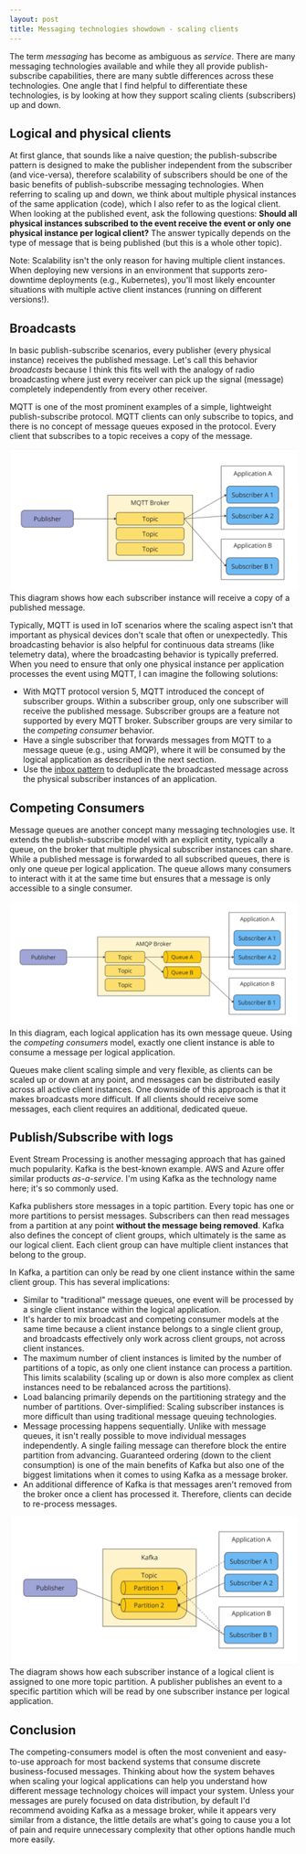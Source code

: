 ```yaml
---
layout: post
title: Messaging technologies showdown - scaling clients
---
```


The term *messaging* has become as ambiguous as *service*. There are many messaging technologies available and while they all provide publish-subscribe capabilities, there are many subtle differences across these technologies. One angle that I find helpful to differentiate these technologies, is by looking at how they support scaling clients (subscribers) up and down.

## Logical and physical clients

At first glance, that sounds like a naive question; the publish-subscribe pattern is designed to make the publisher independent from the subscriber (and vice-versa), therefore scalability of subscribers should be one of the basic benefits of publish-subscribe messaging technologies. When referring to scaling up and down, we think about multiple physical instances of the same application (code), which I also refer to as the logical client. When looking at the published event, ask the following questions: **Should all physical instances subscribed to the event receive the event or only one physical instance per logical client?** The answer typically depends on the type of message that is being published (but this is a whole other topic).

Note: Scalability isn't the only reason for having multiple client instances. When deploying new versions in an environment that supports zero-downtime deployments (e.g., Kubernetes), you'll most likely encounter situations with multiple active client instances (running on different versions!).

## Broadcasts

In basic publish-subscribe scenarios, every publisher (every physical instance) receives the published message. Let's call this behavior *broadcasts* because I think this fits well with the analogy of radio broadcasting where just every receiver can pick up the signal (message) completely independently from every other receiver.

MQTT is one of the most prominent examples of a simple, lightweight publish-subscribe protocol. MQTT clients can only subscribe to topics, and there is no concept of message queues exposed in the protocol. Every client that subscribes to a topic receives a copy of the message.

![](/assets/mqtt-clients.jpg)
This diagram shows how each subscriber instance will receive a copy of a published message.

Typically, MQTT is used in IoT scenarios where the scaling aspect isn't that important as physical devices don't scale that often or unexpectedly. This broadcasting behavior is also helpful for continuous data streams (like telemetry data), where the broadcasting behavior is typically preferred. When you need to ensure that only one physical instance per application processes the event using MQTT, I can imagine the following solutions:
* With MQTT protocol version 5, MQTT introduced the concept of subscriber groups. Within a subscriber group, only one subscriber will receive the published message. Subscriber groups are a feature not supported by every MQTT broker. Subscriber groups are very similar to the *competing consumer* behavior.
* Have a single subscriber that forwards messages from MQTT to a message queue (e.g., using AMQP), where it will be consumed by the logical application as described in the next section.
* Use the [inbox pattern](https://en.wikipedia.org/wiki/Inbox_and_outbox_pattern) to deduplicate the broadcasted message across the physical subscriber instances of an application.

## Competing Consumers

Message queues are another concept many messaging technologies use. It extends the publish-subscribe model with an explicit entity, typically a queue, on the broker that multiple physical subscriber instances can share. While a published message is forwarded to all subscribed queues, there is only one queue per logical application. The queue allows many consumers to interact with it at the same time but ensures that a message is only accessible to a single consumer.

![](/assets/amqp-clients.jpg)
In this diagram, each logical application has its own message queue. Using the *competing consumers* model, exactly one client instance is able to consume a message per logical application.

Queues make client scaling simple and very flexible, as clients can be scaled up or down at any point, and messages can be distributed easily across all active client instances. One downside of this approach is that it makes broadcasts more difficult. If all clients should receive some messages, each client requires an additional, dedicated queue.

## Publish/Subscribe with logs

Event Stream Processing is another messaging approach that has gained much popularity. Kafka is the best-known example. AWS and Azure offer similar products *as-a-service*. I'm using Kafka as the technology name here; it's so commonly used.

Kafka publishers store messages in a topic partition. Every topic has one or more partitions to persist messages. Subscribers can then read messages from a partition at any point **without the message being removed**. Kafka also defines the concept of client groups, which ultimately is the same as our logical client. Each client group can have multiple client instances that belong to the group.

In Kafka, a partition can only be read by one client instance within the same client group. This has several implications:

* Similar to "traditional" message queues, one event will be processed by a single client instance within the logical application.
* It's harder to mix broadcast and competing consumer models at the same time because a client instance belongs to a single client group, and broadcasts effectively only work across client groups, not across client instances.
* The maximum number of client instances is limited by the number of partitions of a topic, as only one client instance can process a partition. This limits scalability (scaling up or down is also more complex as client instances need to be rebalanced across the partitions).
* Load balancing primarily depends on the partitioning strategy and the number of partitions. Over-simplified: Scaling subscriber instances is more difficult than using traditional message queuing technologies.
* Message processing happens sequentially. Unlike with message queues, it isn't really possible to move individual messages independently. A single failing message can therefore block the entire partition from advancing. Guaranteed ordering (down to the client consumption) is one of the main benefits of Kafka but also one of the biggest limitations when it comes to using Kafka as a message broker.
* An additional difference of Kafka is that messages aren't removed from the broker once a client has processed it. Therefore, clients can decide to re-process messages.
  
![](/assets/kafka-clients.jpg)
The diagram shows how each subscriber instance of a logical client is assigned to one more topic partition. A publisher publishes an event to a specific partition which will be read by one subscriber instance per logical application.

## Conclusion

The competing-consumers model is often the most convenient and easy-to-use approach for most backend systems that consume discrete business-focused messages. Thinking about how the system behaves when scaling your logical applications can help you understand how different message technology choices will impact your system. Unless your messages are purely focused on data distribution, by default I'd recommend avoiding Kafka as a message broker, while it appears very similar from a distance, the little details are what's going to cause you a lot of pain and require unnecessary complexity that other options handle much more easily.
